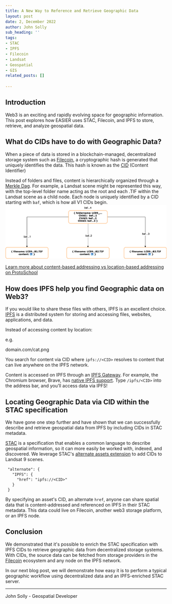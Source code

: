 ```yaml
---
title: A New Way to Reference and Retrieve Geographic Data
layout: post
date: 2, December 2022
author: John Solly
sub_heading: ''
tags:
- STAC
- IPFS
- Filecoin
- Landsat
- Geospatial
- GIS
related_posts: []

---
```

## Introduction

Web3 is an exciting and rapidly evolving space for geographic information. This post explores how EASIER uses STAC, Filecoin, and IPFS to store, retrieve, and analyze geospatial data.

## What do CIDs have to do with Geographic Data?

When a piece of data is stored in a blockchain-managed, decentralized storage system such as [Filecoin](https://filecoin.io/ "Filecoin Homepage"), a cryptographic hash is generated that uniquely identifies the data. This hash is known as the [CID](https://docs.ipfs.tech/concepts/content-addressing/#what-is-a-cid "What is a CID IPFS Doc") (Content Identifier)

Instead of folders and files, content is hierarchically organized through a [Merkle Dag](https://proto.school/merkle-dags "Protoschool Tutorial on Merkle Dags"). For example, a Landsat scene might be represented this way, with the top-level folder name acting as the root and each .TIF within the Landsat scene as a child node. Each node is uniquely identified by a CID starting with `baf`, which is how all V1 CIDs begin.  
![A representation of a Landsat scene in a Merkle Dag. Three bands are shown as children of the root.](../../_img/figure1.png "Landsat 9 Example DAG")

[Learn more about content-based addressing vs location-based addressing on ProtoSchool](https://proto.school/content-addressing/03 "Protoschool Doc on content addressing")

## How does IPFS help you find Geographic data on Web3?

If you would like to share these files with others, IPFS is an excellent choice. [IPFS](https://docs.ipfs.tech/concepts/what-is-ipfs/ "IPFS Docs - What is IPFS") is a distributed system for storing and accessing files, websites, applications, and data.

Instead of accessing content by location:

e.g.

domain.com/cat.png

You search for content via CID where `ipfs://<CID>` resolves to content that can live anywhere on the IPFS network.

Content is accessed on IPFS through an [IPFS Gateway](https://docs.ipfs.tech/concepts/ipfs-gateway/#gateway-providers "IPFS Doc on IPFS Gateways"). For example, the Chromium browser, Brave, has [native IPFS support](https://brave.com/ipfs-support/ "Brave Doc on IPFS Support"). Type `/ipfs/<CID>` into the address bar, and you’ll access data via IPFS!

## Locating Geographic Data via CID within the STAC specification

We have gone one step further and have shown that we can successfully describe and retrieve geospatial data from IPFS by including CIDs in STAC metadata.

[STAC](https://stacspec.org/en "STAC Spec Homepage") is a specification that enables a common language to describe geospatial information, so it can more easily be worked with, indexed, and discovered. We leverage STAC's [alternate assets extension](https://github.com/stac-extensions/alternate-assets "STAC alternate-assets Extension") to add CIDs to Landsat 9 scenes.

     "alternate": {
       "IPFS": {
         "href": "ipfs://<CID>"
       }
     }

By specifying an asset's CID, an alternate `href`, anyone can share spatial data that is content-addressed and referenced on IPFS in their STAC metadata. This data could live on Filecoin, another web3 storage platform, or an IPFS node.

## Conclusion

We demonstrated that it's possible to enrich the STAC specification with IPFS CIDs to retrieve geographic data from decentralized storage systems. With CIDs, the source data can be fetched from storage providers in the [Filecoin](https://filecoin.io/ "Filecoin Homepage") ecosystem and any node on the IPFS network.

In our next blog post, we will demonstrate how easy it is to perform a typical geographic workflow using decentralized data and an IPFS-enriched STAC server.

***

John Solly - Geospatial Developer